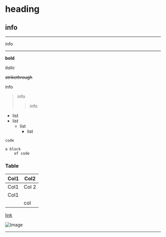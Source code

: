 
# heading
info
---
___
info
***
**bold** 

*italic*

~~strikethrough~~

 info
> info
>> info 

* list
* list
  * list
    * list 

`code`

```
a block
    of code

```

### Table 
| Col1 | Col2 |
|---|----|
| Col1 | Col 2|  
| Col1 |  |
|| col|

[link](https://www.google.com/)

![Image](https://upload.wikimedia.org/wikipedia/commons/thumb/8/84/Male_and_female_chicken_sitting_together.jpg/330px-Male_and_female_chicken_sitting_together.jpg)

___
